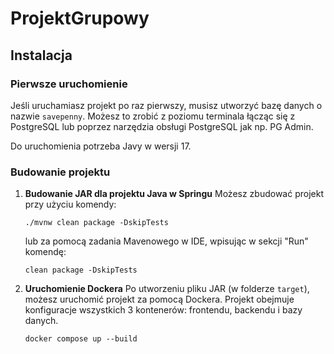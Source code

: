 # ProjektGrupowy

## Instalacja

### Pierwsze uruchomienie
Jeśli uruchamiasz projekt po raz pierwszy, musisz utworzyć bazę danych o nazwie `savepenny`. 
Możesz to zrobić z poziomu terminala łącząc się z PostgreSQL lub poprzez narzędzia obsługi PostgreSQL jak np. PG Admin.

Do uruchomienia potrzeba Javy w wersji 17.


### Budowanie projektu
1. **Budowanie JAR dla projektu Java w Springu**
   Możesz zbudować projekt przy użyciu komendy:
    ```
    ./mvnw clean package -DskipTests
    ```
   lub za pomocą zadania Mavenowego w IDE, wpisując w sekcji "Run" komendę:
    ```
    clean package -DskipTests
    ```

2. **Uruchomienie Dockera**
   Po utworzeniu pliku JAR (w folderze `target`), możesz uruchomić projekt za pomocą Dockera. Projekt obejmuje konfiguracje wszystkich 3 kontenerów: frontendu, backendu i bazy danych.
    ```
    docker compose up --build
    ```
